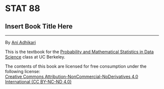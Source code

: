 # STAT 88

## Insert Book Title Here
-------------------------------
By [Ani Adhikari](http://statistics.berkeley.edu/people/ani-adhikari)

This is the textbook for the [Probability and Mathematical Statistics in Data Science](https://stat88.github.io/) class at UC Berkeley.


The contents of this book are licensed for free consumption under the following license:  
[Creative Commons Attribution-NonCommercial-NoDerivatives 4.0 International (CC BY-NC-ND 4.0)](https://creativecommons.org/licenses/by-nc-nd/4.0/)

<script type="text/x-mathjax-config">
  MathJax.Hub.Config({
    tex2jax: {
      inlineMath: [['$','$']],
      processEscapes: true
    }\